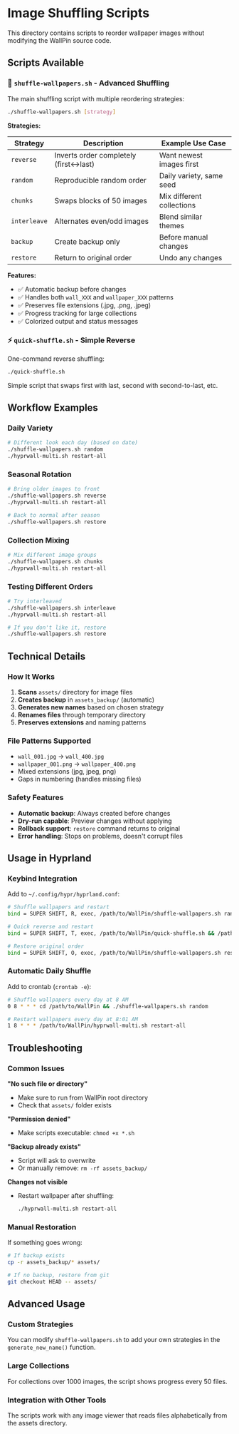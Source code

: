 # Image Shuffling Scripts

This directory contains scripts to reorder wallpaper images without modifying the WallPin source code.

## Scripts Available

### 🎯 `shuffle-wallpapers.sh` - Advanced Shuffling

The main shuffling script with multiple reordering strategies:

```bash
./shuffle-wallpapers.sh [strategy]
```

**Strategies:**

| Strategy | Description | Example Use Case |
|----------|-------------|------------------|
| `reverse` | Inverts order completely (first↔last) | Want newest images first |
| `random` | Reproducible random order | Daily variety, same seed |
| `chunks` | Swaps blocks of 50 images | Mix different collections |
| `interleave` | Alternates even/odd images | Blend similar themes |
| `backup` | Create backup only | Before manual changes |
| `restore` | Return to original order | Undo any changes |

**Features:**
- ✅ Automatic backup before changes
- ✅ Handles both `wall_XXX` and `wallpaper_XXX` patterns
- ✅ Preserves file extensions (.jpg, .png, .jpeg)
- ✅ Progress tracking for large collections
- ✅ Colorized output and status messages

### ⚡ `quick-shuffle.sh` - Simple Reverse

One-command reverse shuffling:

```bash
./quick-shuffle.sh
```

Simple script that swaps first with last, second with second-to-last, etc.

## Workflow Examples

### Daily Variety
```bash
# Different look each day (based on date)
./shuffle-wallpapers.sh random
./hyprwall-multi.sh restart-all
```

### Seasonal Rotation
```bash
# Bring older images to front
./shuffle-wallpapers.sh reverse
./hyprwall-multi.sh restart-all

# Back to normal after season
./shuffle-wallpapers.sh restore
```

### Collection Mixing
```bash
# Mix different image groups
./shuffle-wallpapers.sh chunks
./hyprwall-multi.sh restart-all
```

### Testing Different Orders
```bash
# Try interleaved
./shuffle-wallpapers.sh interleave
./hyprwall-multi.sh restart-all

# If you don't like it, restore
./shuffle-wallpapers.sh restore
```

## Technical Details

### How It Works
1. **Scans** `assets/` directory for image files
2. **Creates backup** in `assets_backup/` (automatic)
3. **Generates new names** based on chosen strategy
4. **Renames files** through temporary directory
5. **Preserves extensions** and naming patterns

### File Patterns Supported
- `wall_001.jpg` → `wall_400.jpg`
- `wallpaper_001.png` → `wallpaper_400.png`
- Mixed extensions (jpg, jpeg, png)
- Gaps in numbering (handles missing files)

### Safety Features
- **Automatic backup**: Always created before changes
- **Dry-run capable**: Preview changes without applying
- **Rollback support**: `restore` command returns to original
- **Error handling**: Stops on problems, doesn't corrupt files

## Usage in Hyprland

### Keybind Integration
Add to `~/.config/hypr/hyprland.conf`:

```bash
# Shuffle wallpapers and restart
bind = SUPER SHIFT, R, exec, /path/to/WallPin/shuffle-wallpapers.sh random && /path/to/WallPin/hyprwall-multi.sh restart-all

# Quick reverse and restart
bind = SUPER SHIFT, T, exec, /path/to/WallPin/quick-shuffle.sh && /path/to/WallPin/hyprwall-multi.sh restart-all

# Restore original order
bind = SUPER SHIFT, O, exec, /path/to/WallPin/shuffle-wallpapers.sh restore && /path/to/WallPin/hyprwall-multi.sh restart-all
```

### Automatic Daily Shuffle
Add to crontab (`crontab -e`):

```bash
# Shuffle wallpapers every day at 8 AM
0 8 * * * cd /path/to/WallPin && ./shuffle-wallpapers.sh random

# Restart wallpapers every day at 8:01 AM  
1 8 * * * /path/to/WallPin/hyprwall-multi.sh restart-all
```

## Troubleshooting

### Common Issues

**"No such file or directory"**
- Make sure to run from WallPin root directory
- Check that `assets/` folder exists

**"Permission denied"**
- Make scripts executable: `chmod +x *.sh`

**"Backup already exists"**
- Script will ask to overwrite
- Or manually remove: `rm -rf assets_backup/`

**Changes not visible**
- Restart wallpaper after shuffling:
  ```bash
  ./hyprwall-multi.sh restart-all
  ```

### Manual Restoration
If something goes wrong:

```bash
# If backup exists
cp -r assets_backup/* assets/

# If no backup, restore from git
git checkout HEAD -- assets/
```

## Advanced Usage

### Custom Strategies
You can modify `shuffle-wallpapers.sh` to add your own strategies in the `generate_new_name()` function.

### Large Collections
For collections over 1000 images, the script shows progress every 50 files.

### Integration with Other Tools
The scripts work with any image viewer that reads files alphabetically from the assets directory.
